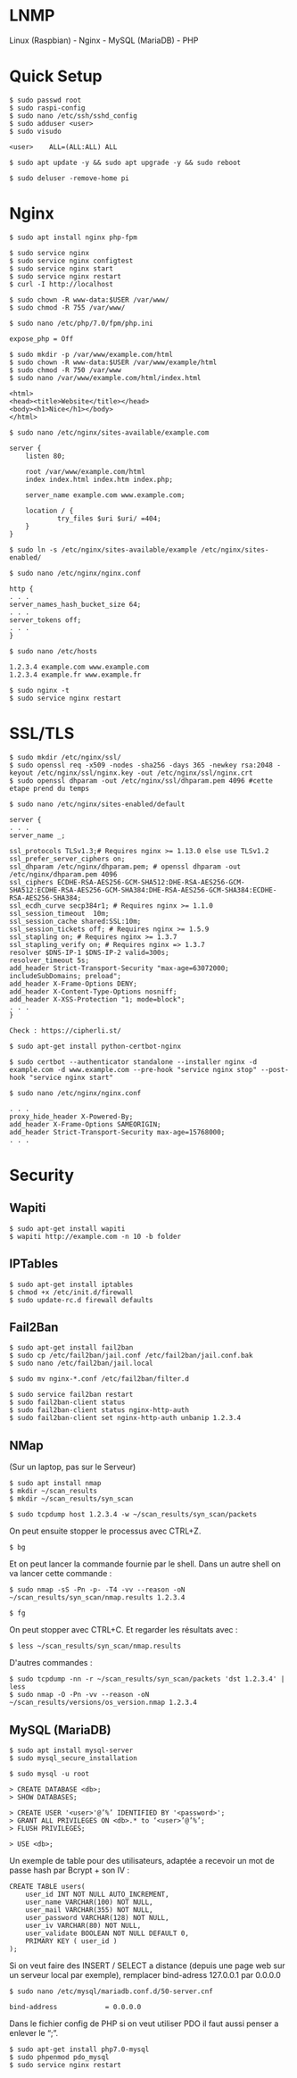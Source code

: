 # LNMP
Linux (Raspbian) - Nginx - MySQL (MariaDB) - PHP

# Quick Setup

    $ sudo passwd root
    $ sudo raspi-config
    $ sudo nano /etc/ssh/sshd_config
    $ sudo adduser <user>
    $ sudo visudo
    
    <user>    ALL=(ALL:ALL) ALL

    $ sudo apt update -y && sudo apt upgrade -y && sudo reboot

    $ sudo deluser -remove-home pi

# Nginx

    $ sudo apt install nginx php-fpm

    $ sudo service nginx
    $ sudo service nginx configtest
    $ sudo service nginx start
    $ sudo service nginx restart
    $ curl -I http://localhost

    $ sudo chown -R www-data:$USER /var/www/
    $ sudo chmod -R 755 /var/www/

    $ sudo nano /etc/php/7.0/fpm/php.ini

    expose_php = Off

    $ sudo mkdir -p /var/www/example.com/html
    $ sudo chown -R www-data:$USER /var/www/example/html
    $ sudo chmod -R 750 /var/www
    $ sudo nano /var/www/example.com/html/index.html

    <html>
    <head><title>Website</title></head>
    <body><h1>Nice</h1></body>
    </html>

    $ sudo nano /etc/nginx/sites-available/example.com

    server {
        listen 80;

        root /var/www/example.com/html
        index index.html index.htm index.php;

        server_name example.com www.example.com;

        location / {
                try_files $uri $uri/ =404;
        }
    }

    $ sudo ln -s /etc/nginx/sites-available/example /etc/nginx/sites-enabled/

    $ sudo nano /etc/nginx/nginx.conf
    
    http {
    . . .
    server_names_hash_bucket_size 64;
    . . .
    server_tokens off;
    . . .
    }
    
    $ sudo nano /etc/hosts

    1.2.3.4 example.com www.example.com
    1.2.3.4 example.fr www.example.fr
    
    $ sudo nginx -t
    $ sudo service nginx restart

# SSL/TLS

    $ sudo mkdir /etc/nginx/ssl/
    $ sudo openssl req -x509 -nodes -sha256 -days 365 -newkey rsa:2048 -keyout /etc/nginx/ssl/nginx.key -out /etc/nginx/ssl/nginx.crt
    $ sudo openssl dhparam -out /etc/nginx/ssl/dhparam.pem 4096 #cette etape prend du temps

    $ sudo nano /etc/nginx/sites-enabled/default 
    
    server {
    . . .
    server_name _;
    
    ssl_protocols TLSv1.3;# Requires nginx >= 1.13.0 else use TLSv1.2
    ssl_prefer_server_ciphers on; 
    ssl_dhparam /etc/nginx/dhparam.pem; # openssl dhparam -out /etc/nginx/dhparam.pem 4096
    ssl_ciphers ECDHE-RSA-AES256-GCM-SHA512:DHE-RSA-AES256-GCM-SHA512:ECDHE-RSA-AES256-GCM-SHA384:DHE-RSA-AES256-GCM-SHA384:ECDHE-RSA-AES256-SHA384;
    ssl_ecdh_curve secp384r1; # Requires nginx >= 1.1.0
    ssl_session_timeout  10m;
    ssl_session_cache shared:SSL:10m;
    ssl_session_tickets off; # Requires nginx >= 1.5.9
    ssl_stapling on; # Requires nginx >= 1.3.7
    ssl_stapling_verify on; # Requires nginx => 1.3.7
    resolver $DNS-IP-1 $DNS-IP-2 valid=300s;
    resolver_timeout 5s; 
    add_header Strict-Transport-Security "max-age=63072000; includeSubDomains; preload";
    add_header X-Frame-Options DENY;
    add_header X-Content-Type-Options nosniff;
    add_header X-XSS-Protection "1; mode=block";
    . . .
    }

    Check : https://cipherli.st/
    
    $ sudo apt-get install python-certbot-nginx

    $ sudo certbot --authenticator standalone --installer nginx -d example.com -d www.example.com --pre-hook "service nginx stop" --post-hook "service nginx start"

    $ sudo nano /etc/nginx/nginx.conf
    
    . . .
    proxy_hide_header X-Powered-By;
    add_header X-Frame-Options SAMEORIGIN;
    add_header Strict-Transport-Security max-age=15768000;
    . . .

# Security

## Wapiti

    $ sudo apt-get install wapiti
    $ wapiti http://example.com -n 10 -b folder
    
## IPTables

    $ sudo apt-get install iptables
    $ chmod +x /etc/init.d/firewall
    $ sudo update-rc.d firewall defaults

## Fail2Ban

    $ sudo apt-get install fail2ban
    $ sudo cp /etc/fail2ban/jail.conf /etc/fail2ban/jail.conf.bak
    $ sudo nano /etc/fail2ban/jail.local
    
    $ sudo mv nginx-*.conf /etc/fail2ban/filter.d
    
    $ sudo service fail2ban restart
    $ sudo fail2ban-client status
    $ sudo fail2ban-client status nginx-http-auth
    $ sudo fail2ban-client set nginx-http-auth unbanip 1.2.3.4

## NMap

(Sur un laptop, pas sur le Serveur)

    $ sudo apt install nmap
    $ mkdir ~/scan_results
    $ mkdir ~/scan_results/syn_scan

    $ sudo tcpdump host 1.2.3.4 -w ~/scan_results/syn_scan/packets

On peut ensuite stopper le processus avec CTRL+Z.

    $ bg

Et on peut lancer la commande fournie par le shell. Dans un autre shell on va lancer cette commande :

    $ sudo nmap -sS -Pn -p- -T4 -vv --reason -oN ~/scan_results/syn_scan/nmap.results 1.2.3.4

    $ fg

On peut stopper avec CTRL+C. Et regarder les résultats avec :

    $ less ~/scan_results/syn_scan/nmap.results

D'autres commandes :

    $ sudo tcpdump -nn -r ~/scan_results/syn_scan/packets 'dst 1.2.3.4' | less
    $ sudo nmap -O -Pn -vv --reason -oN ~/scan_results/versions/os_version.nmap 1.2.3.4


## MySQL (MariaDB)

    $ sudo apt install mysql-server
    $ sudo mysql_secure_installation

    $ sudo mysql -u root

    > CREATE DATABASE <db>;
    > SHOW DATABASES;

    > CREATE USER '<user>'@’%’ IDENTIFIED BY '<password>';
    > GRANT ALL PRIVILEGES ON <db>.* to ‘<user>’@’%’;
    > FLUSH PRIVILEGES;

    > USE <db>;

Un exemple de table pour des utilisateurs, adaptée a recevoir un mot de passe hash par Bcrypt + son IV :

    CREATE TABLE users(
        user_id INT NOT NULL AUTO_INCREMENT,
        user_name VARCHAR(100) NOT NULL,
        user_mail VARCHAR(355) NOT NULL,
        user_password VARCHAR(128) NOT NULL,
        user_iv VARCHAR(80) NOT NULL,
        user_validate BOOLEAN NOT NULL DEFAULT 0,
        PRIMARY KEY ( user_id )
    );

Si on veut faire des INSERT / SELECT a distance (depuis une page web sur un serveur local par exemple), remplacer bind-adress 127.0.0.1 par 0.0.0.0

    $ sudo nano /etc/mysql/mariadb.conf.d/50-server.cnf 

    bind-address            = 0.0.0.0

Dans le fichier config de PHP si on veut utiliser PDO il faut aussi penser a enlever le “;”.

    $ sudo apt-get install php7.0-mysql
    $ sudo phpenmod pdo_mysql
    $ sudo service nginx restart 





